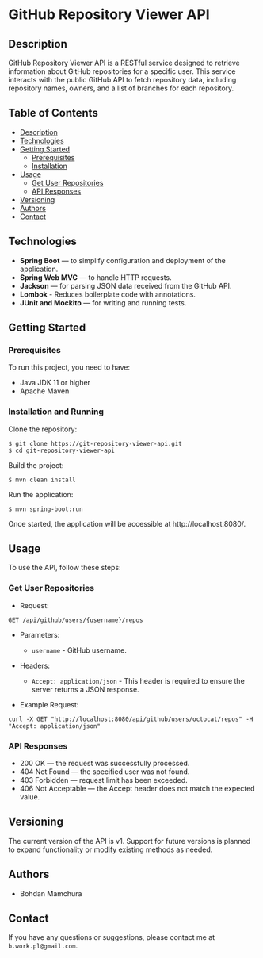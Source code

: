 # GitHub Repository Viewer API
## Description

GitHub Repository Viewer API is a RESTful service designed to retrieve information about GitHub repositories for a specific user. This service interacts with the public GitHub API to fetch repository data, including repository names, owners, and a list of branches for each repository.

## Table of Contents

- [Description](#description)
- [Technologies](#technologies)
- [Getting Started](#getting-started)
    - [Prerequisites](#prerequisites)
    - [Installation](#installation-and-running)
- [Usage](#usage)
    - [Get User Repositories](#get-user-repositories)
    - [API Responses](#api-responses)
- [Versioning](#versioning)
- [Authors](#authors)
- [Contact](#contact)

## Technologies

- **Spring Boot** — to simplify configuration and deployment of the application.
- **Spring Web MVC** — to handle HTTP requests.
- **Jackson** — for parsing JSON data received from the GitHub API.
- **Lombok** - Reduces boilerplate code with annotations.
- **JUnit and Mockito** — for writing and running tests.

## Getting Started

### Prerequisites

To run this project, you need to have:

- Java JDK 11 or higher
- Apache Maven

### Installation and Running

Clone the repository:
```
$ git clone https://git-repository-viewer-api.git
$ cd git-repository-viewer-api
```
Build the project:
```
$ mvn clean install
```
Run the application:
```
$ mvn spring-boot:run
```
Once started, the application will be accessible at http://localhost:8080/.

## Usage
To use the API, follow these steps:

### Get User Repositories
* Request:
```
GET /api/github/users/{username}/repos
```
* Parameters:

    * `username` - GitHub username.
  
* Headers:

  * `Accept: application/json` - This header is required to ensure the server returns a JSON response.


* Example Request:
```
curl -X GET "http://localhost:8080/api/github/users/octocat/repos" -H  "Accept: application/json"
```
### API Responses

* 200 OK — the request was successfully processed.
* 404 Not Found — the specified user was not found.
* 403 Forbidden — request limit has been exceeded.
* 406 Not Acceptable — the Accept header does not match the expected value.

## Versioning

The current version of the API is v1. Support for future versions is planned to expand functionality or modify existing methods as needed.

## Authors

* Bohdan Mamchura

## Contact

If you have any questions or suggestions, please contact me at `b.work.pl@gmail.com`.
